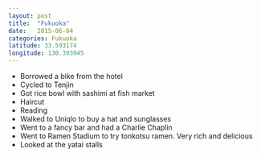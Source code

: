 ```yaml
---
layout: post
title:  "Fukuoka"
date:   2015-06-04
categories: Fukuoka
latitude: 33.593174
longitude: 130.393945
---
```


- Borrowed a bike from the hotel
- Cycled to Tenjin
- Got rice bowl with sashimi at fish market
- Haircut
- Reading
- Walked to Uniqlo to buy a hat and sunglasses
- Went to a fancy bar and had a Charlie Chaplin
- Went to Ramen Stadium to try tonkotsu ramen. Very rich and delicious
- Looked at the yatai stalls
